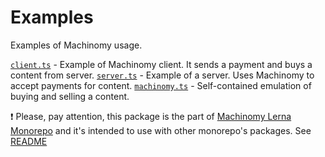 # Examples

Examples of Machinomy usage.

[`client.ts`](./src/client.ts) - Example of Machinomy client. It sends a payment and buys a content from server.
[`server.ts`](./src/server.ts) - Example of a server. Uses Machinomy to accept payments for content.
[`machinomy.ts`](./src/machinomy.ts) - Self-contained emulation of buying and selling a content.

:exclamation: Please, pay attention, this package is the part of [Machinomy Lerna Monorepo](https://github.com/machinomy/machinomy) and it's intended to use with other monorepo's packages. See [README](../../README.md) 

